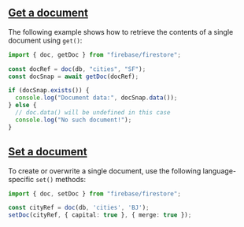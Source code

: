 


## [Get a document](https://firebase.google.com/docs/firestore/query-data/get-data#get_a_document)
The following example shows how to retrieve the contents of a single document using `get()`:
```ts
import { doc, getDoc } from "firebase/firestore";

const docRef = doc(db, "cities", "SF");
const docSnap = await getDoc(docRef);

if (docSnap.exists()) {
  console.log("Document data:", docSnap.data());
} else {
  // doc.data() will be undefined in this case
  console.log("No such document!");
}
```


## [Set a document](https://firebase.google.com/docs/firestore/manage-data/add-data#set_a_document)
To create or overwrite a single document, use the following language-specific `set()` methods:
```ts
import { doc, setDoc } from "firebase/firestore"; 

const cityRef = doc(db, 'cities', 'BJ');
setDoc(cityRef, { capital: true }, { merge: true });
```